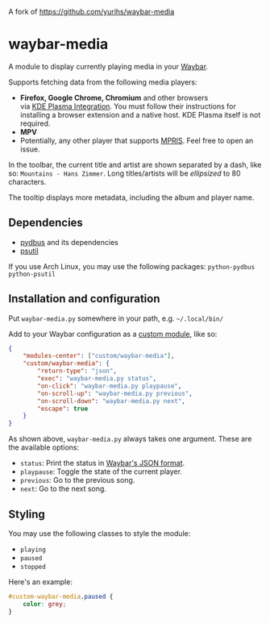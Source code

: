 A fork of https://github.com/yurihs/waybar-media
# waybar-media

A module to display currently playing media in your [Waybar](https://github.com/Alexays/Waybar).

Supports fetching data from the following media players:

* **Firefox, Google Chrome, Chromium** and other browsers  
  via [KDE Plasma Integration](https://community.kde.org/Plasma/Browser_Integration). You must follow their instructions for installing a browser extension and a native host. KDE Plasma itself is not required.
* **MPV**
* Potentially, any other player that supports [MPRIS](https://www.freedesktop.org/wiki/Specifications/mpris-spec/). Feel free to open an issue.

In the toolbar, the current title and artist are shown separated by a dash, like so: `Mountains - Hans Zimmer`.
Long titles/artists will be _ellipsized_ to 80 characters.

The tooltip displays more metadata, including the album and player name.


## Dependencies

* [pydbus](https://github.com/LEW21/pydbus) and its dependencies
* [psutil](https://psutil.readthedocs.io/en/latest/)

If you use Arch Linux, you may use the following packages: `python-pydbus python-psutil`


## Installation and configuration

Put `waybar-media.py` somewhere in your path, e.g. `~/.local/bin/`

Add to your Waybar configuration as a [custom module](https://github.com/Alexays/Waybar/wiki/Module:-Custom), like so:

```json
{
    "modules-center": ["custom/waybar-media"],
    "custom/waybar-media": {
        "return-type": "json",
        "exec": "waybar-media.py status",
        "on-click": "waybar-media.py playpause",
        "on-scroll-up": "waybar-media.py previous",
        "on-scroll-down": "waybar-media.py next",
        "escape": true
    }
}
```

As shown above, `waybar-media.py` always takes one argument. These are the available options:

* `status`: Print the status in [Waybar's JSON format](https://github.com/Alexays/Waybar/wiki/Module:-Custom#module-custom-config-return-type).
* `playpause`: Toggle the state of the current player.
* `previous`: Go to the previous song.
* `next`: Go to the next song.


## Styling

You may use the following classes to style the module:

* `playing`
* `paused`
* `stopped`

Here's an example:

```css
#custom-waybar-media.paused {
    color: grey;
}
```
